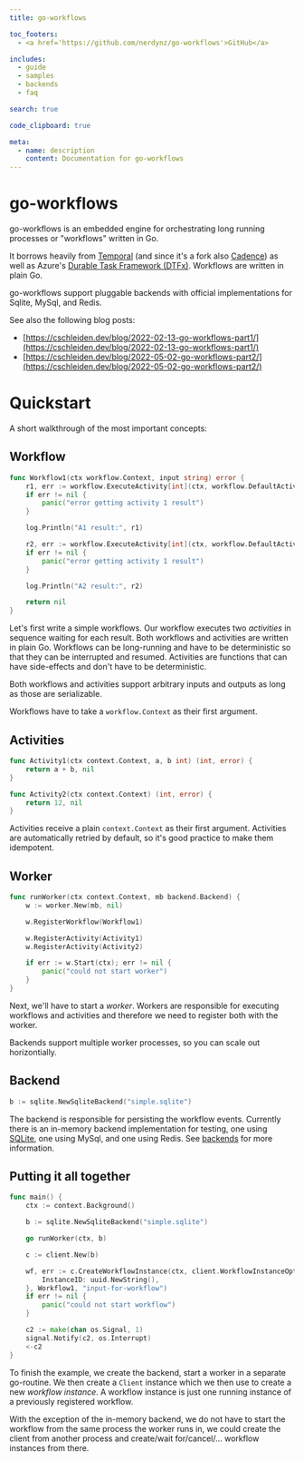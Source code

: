 ```yaml
---
title: go-workflows

toc_footers:
  - <a href='https://github.com/nerdynz/go-workflows'>GitHub</a>

includes:
  - guide
  - samples
  - backends
  - faq

search: true

code_clipboard: true

meta:
  - name: description
    content: Documentation for go-workflows
---
```


# go-workflows

go-workflows is an embedded engine for orchestrating long running processes or "workflows" written in Go.

It borrows heavily from [Temporal](https://github.com/temporalio/temporal) (and since it's a fork also [Cadence](https://github.com/uber/cadence)) as well as Azure's [Durable Task Framework (DTFx)](https://github.com/Azure/durabletask). Workflows are written in plain Go.

go-workflows support pluggable backends with official implementations for Sqlite, MySql, and Redis.

See also the following blog posts:

* [https://cschleiden.dev/blog/2022-02-13-go-workflows-part1/](https://cschleiden.dev/blog/2022-02-13-go-workflows-part1/)
* [https://cschleiden.dev/blog/2022-05-02-go-workflows-part2/](https://cschleiden.dev/blog/2022-05-02-go-workflows-part2/)

# Quickstart

A short walkthrough of the most important concepts:

## Workflow

```go
func Workflow1(ctx workflow.Context, input string) error {
	r1, err := workflow.ExecuteActivity[int](ctx, workflow.DefaultActivityOptions, Activity1, 35, 12).Get(ctx)
	if err != nil {
		panic("error getting activity 1 result")
	}

	log.Println("A1 result:", r1)

	r2, err := workflow.ExecuteActivity[int](ctx, workflow.DefaultActivityOptions, Activity2).Get(ctx)
	if err != nil {
		panic("error getting activity 1 result")
	}

	log.Println("A2 result:", r2)

	return nil
}
```

Let's first write a simple workflows. Our workflow executes two _activities_ in sequence waiting for each result. Both workflows and activities are written in plain Go. Workflows can be long-running and have to be deterministic so that they can be interrupted and resumed. Activities are functions that can have side-effects and don't have to be deterministic.

Both workflows and activities support arbitrary inputs and outputs as long as those are serializable.

Workflows have to take a `workflow.Context` as their first argument.

## Activities

```go
func Activity1(ctx context.Context, a, b int) (int, error) {
	return a + b, nil
}

func Activity2(ctx context.Context) (int, error) {
	return 12, nil
}
```

Activities receive a plain `context.Context` as their first argument. Activities are automatically retried by default, so it's good practice to make them idempotent.

## Worker

```go
func runWorker(ctx context.Context, mb backend.Backend) {
	w := worker.New(mb, nil)

	w.RegisterWorkflow(Workflow1)

	w.RegisterActivity(Activity1)
	w.RegisterActivity(Activity2)

	if err := w.Start(ctx); err != nil {
		panic("could not start worker")
	}
}
```

Next, we'll have to start a _worker_. Workers are responsible for executing workflows and activities and therefore we need to register both with the worker.

Backends support multiple worker processes, so you can scale out horizontially.

## Backend

```go
b := sqlite.NewSqliteBackend("simple.sqlite")
```

The backend is responsible for persisting the workflow events. Currently there is an in-memory backend implementation for testing, one using [SQLite](http://sqlite.org), one using MySql, and one using Redis. See [backends](#backends) for more information.

## Putting it all together

```go
func main() {
	ctx := context.Background()

	b := sqlite.NewSqliteBackend("simple.sqlite")

	go runWorker(ctx, b)

	c := client.New(b)

	wf, err := c.CreateWorkflowInstance(ctx, client.WorkflowInstanceOptions{
		InstanceID: uuid.NewString(),
	}, Workflow1, "input-for-workflow")
	if err != nil {
		panic("could not start workflow")
	}

	c2 := make(chan os.Signal, 1)
	signal.Notify(c2, os.Interrupt)
	<-c2
}
```

To finish the example, we create the backend, start a worker in a separate go-routine. We then create a `Client` instance which we then  use to create a new _workflow instance_. A workflow instance is just one running instance of a previously registered workflow.

With the exception of the in-memory backend, we do not have to start the workflow from the same process the worker runs in, we could create the client from another process and create/wait for/cancel/... workflow instances from there.
